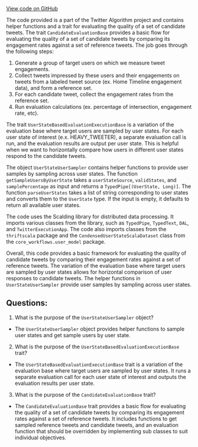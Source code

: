 [View code on GitHub](https://github.com/misbahsy/the-algorithm/src/scala/com/twitter/simclusters_v2/scalding/evaluation/CandidateEvaluationBase.scala)

The code provided is a part of the Twitter Algorithm project and contains helper functions and a trait for evaluating the quality of a set of candidate tweets. The trait `CandidateEvaluationBase` provides a basic flow for evaluating the quality of a set of candidate tweets by comparing its engagement rates against a set of reference tweets. The job goes through the following steps:

1. Generate a group of target users on which we measure tweet engagements.
2. Collect tweets impressed by these users and their engagements on tweets from a labeled tweet source (ex. Home Timeline engagement data), and form a reference set.
3. For each candidate tweet, collect the engagement rates from the reference set.
4. Run evaluation calculations (ex. percentage of intersection, engagement rate, etc).

The trait `UserStateBasedEvaluationExecutionBase` is a variation of the evaluation base where target users are sampled by user states. For each user state of interest (e.x. HEAVY_TWEETER), a separate evaluation call is run, and the evaluation results are output per user state. This is helpful when we want to horizontally compare how users in different user states respond to the candidate tweets.

The object `UserStateUserSampler` contains helper functions to provide user samples by sampling across user states. The function `getSampleUsersByUserState` takes a `userStateSource`, `validStates`, and `samplePercentage` as input and returns a `TypedPipe[(UserState, Long)]`. The function `parseUserStates` takes a list of string corresponding to user states and converts them to the `UserState` type. If the input is empty, it defaults to return all available user states.

The code uses the Scalding library for distributed data processing. It imports various classes from the library, such as `TypedPipe`, `TypedText`, `DAL`, and `TwitterExecutionApp`. The code also imports classes from the `thriftscala` package and the `CondensedUserStateScalaDataset` class from the `core_workflows.user_model` package.

Overall, this code provides a basic framework for evaluating the quality of candidate tweets by comparing their engagement rates against a set of reference tweets. The variation of the evaluation base where target users are sampled by user states allows for horizontal comparison of user responses to candidate tweets. The helper functions in `UserStateUserSampler` provide user samples by sampling across user states.
## Questions: 
 1. What is the purpose of the `UserStateUserSampler` object?
- The `UserStateUserSampler` object provides helper functions to sample user states and get sample users by user state.

2. What is the purpose of the `UserStateBasedEvaluationExecutionBase` trait?
- The `UserStateBasedEvaluationExecutionBase` trait is a variation of the evaluation base where target users are sampled by user states. It runs a separate evaluation call for each user state of interest and outputs the evaluation results per user state.

3. What is the purpose of the `CandidateEvaluationBase` trait?
- The `CandidateEvaluationBase` trait provides a basic flow for evaluating the quality of a set of candidate tweets by comparing its engagement rates against a set of reference tweets. It includes functions to get sampled reference tweets and candidate tweets, and an evaluation function that should be overridden by implementing sub classes to suit individual objectives.